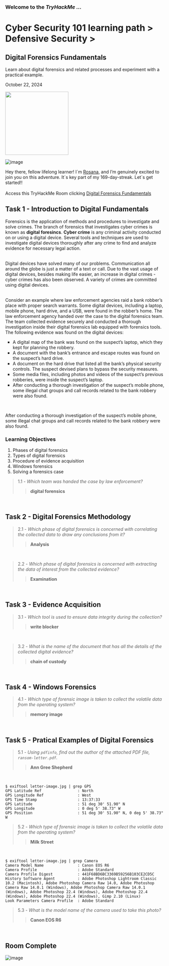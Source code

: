 <h3> Welcome to the <em>TryHackMe ...</em></h3>
<h1>Cyber Security 101 learning path > Defensive Security ></h1>
<h2>Digital Forensics Fundamentals</h2>
<p>Learn about digital forensics and related processes and experiment with a practical example.</p>
<p>October 22, 2024<br></p>

<img src="https://github.com/user-attachments/assets/59d88d83-e958-45ef-b30b-c19d2780b5a3" height="200" width="200">

![image](https://github.com/user-attachments/assets/0dfc4d3a-7384-4729-bfcb-e50e37ac5fb8)


<p>Hey there, fellow lifelong learner! I´m <a href="https://www.linkedin.com/in/rosanafssantos/">Rosana</a>, and I’m genuinely excited to join you on this adventure. It´s key part of my 169-day-streak. Let´s get started!!<br><br>
Access this TryHackMe Room clicking <a href="https://tryhackme.com/r/room/digitalforensicsfundamentals">Digital Forensics Fundamentals</a></p>

<h2>Task 1 - Introduction to Digital Fundamentals</h2>
<p>Forensics is the application of methods and procedures to investigate and solve crimes. The branch of forensics that investigates cyber crimes is known as <strong>digital foresincs</strong>. <strong>Cyber crime</strong> is any criminal activity conducted on or using a digital device. Several tools and techniques are used to investigate digital devices thoroughly after any crime to find and analyze evidence for necessary legal action.<br><br>

Digital devices have solved many of our problems. Communication all around the globe is just a matter of a text or call. Due to the vast usage of digital devices, besides making life easier, an increase in digital crimes - cyber crimes has also been observed. A variety of crimes are committed using digital devices.<br><br>

Consider an example where law enforcement agencies raid a bank robber’s place with proper search warrants. Some digital devices, including a laptop, mobile phone, hard drive, and a USB, were found in the robber’s home. The law enforcement agency handed over the case to the digital forensics team. The team collected evidence securely and conducted a thorough investigation inside their digital forensics lab equipped with forensics tools. The following evidence was found on the digital devices:</p>

<ul style="list-style-type:square">
    <li>A digital map of the bank was found on the suspect’s laptop, which they kept for planning the robbery.</li>
    <li>A document with the bank’s entrance and escape routes was found on the suspect’s hard drive.</li>
    <li>A document on the hard drive that listed all the bank’s physical security controls. The suspect devised plans to bypass the security measures.</li>
    <li>Some media files, including photos and videos of the suspect’s previous robberies, were inside the suspect’s laptop.</li>
    <li>After conducting a thorough investigation of the suspect’s mobile phone, some illegal chat groups and call records related to the bank robbery were also found.</li>
</ul><br></p>

<p>After conducting a thorough investigation of the suspect’s mobile phone, some illegal chat groups and call records related to the bank robbery were also found.<br></p>
<h3>Learning Objectives</h3>
<ol type="1. ">
  <li>Phases of digital forensics</li>
  <li>Types of digital forensics</li>
  <li>Procedure of evidence acquisition</li>
  <li>Windows forensics</li>
  <li>Solving a forensics case</li>
</ol></p>

> 1.1 - <em>Which team was handed the case by law enforcement?</em><br>
>> <strong>digital forensics</strong><br>
<p><br></p>



<h2>Task 2 - Digital Forensics Methodology</h2>

> 2.1 - <em>Which phase of digital forensics is concerned with correlating the collected data to draw any conclusions from it?</em><br>
>> <strong>Analysis</strong><br>
<p><br></p>

> 2.2 - <em>Which phase of digital forensics is concerned with extracting the data of interest from the collected evidence?</em><br>
>> <strong>Examination</strong><br>
<p><br></p>

<h2>Task 3 - Evidence Acquisition</h2>

> 3.1 - <em>Which tool is used to ensure data integrity during the collection?</em><br>
>> <strong>write blocker</strong><br>
<p><br></p>

> 3.2 - <em>What is the name of the document that has all the details of the collected digital evidence?</em><br>
>> <strong>chain of custody</strong><br>
<p><br></p>

<h2>Task 4 - Windows Forensics</h2>

> 4.1 - <em>Which type of forensic image is taken to collect the volatile data from the operating system?</em><br>
>> <strong>memory image</strong><br>
<p><br></p>


<h2>Task 5 - Pratical Examples of Digital Forensics</h2>

> 5.1 - <em>Using <code>pdfinfo</code>, find out the author of the attached PDF file, <code>ransom-letter.pdf</code>.</em><br>
>> <strong>Ann Gree Shepherd</strong><br>
<p><br></p>

<pre><code>$ exiftool letter-image.jpg | grep GPS
GPS Latitude Ref                : North
GPS Longitude Ref               : West
GPS Time Stamp                  : 13:37:33
GPS Latitude                    : 51 deg 30' 51.90" N
GPS Longitude                   : 0 deg 5' 38.73" W
GPS Position                    : 51 deg 30' 51.90" N, 0 deg 5' 38.73" W
</code></pre>

> 5.2 - <em>Which type of forensic image is taken to collect the volatile data from the operating system?</em><br>
>> <strong>Milk Street</strong><br>
<p><br></p>

<pre><code>$ exiftool letter-image.jpg | grep Camera
Camera Model Name               : Canon EOS R6
Camera Profile                  : Adobe Standard
Camera Profile Digest           : 441F68BD6BC3369B59256B103CE2CD5C
History Software Agent          : Adobe Photoshop Lightroom Classic 10.2 (Macintosh), Adobe Photoshop Camera Raw 14.0, Adobe Photoshop Camera Raw 14.0.1 (Windows), Adobe Photoshop Camera Raw 14.0.1 (Windows), Adobe Photoshop 22.4 (Windows), Adobe Photoshop 22.4 (Windows), Adobe Photoshop 22.4 (Windows), Gimp 2.10 (Linux)
Look Parameters Camera Profile  : Adobe Standard
</code></pre>

> 5.3 - <em>What is the model name of the camera used to take this photo?</em><br>
>> <strong>Canon EOS R6</strong><br>
<p><br></p>


<h2>Room Complete</h2>

![image](https://github.com/user-attachments/assets/2a18b505-20bd-4f18-8a33-e703535d458f)

